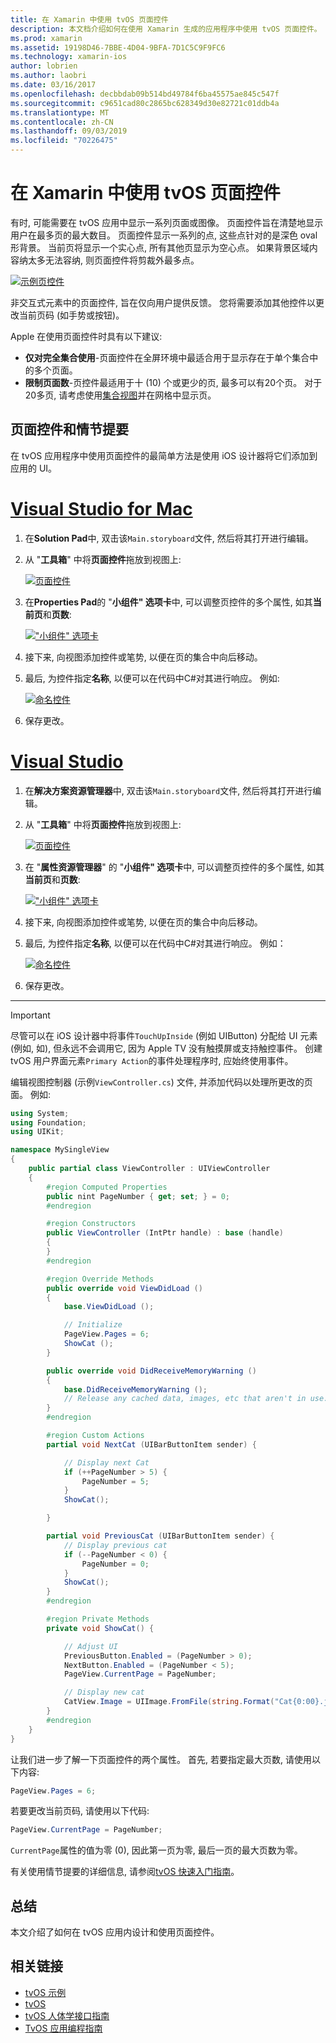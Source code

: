 ```yaml
---
title: 在 Xamarin 中使用 tvOS 页面控件
description: 本文档介绍如何在使用 Xamarin 生成的应用程序中使用 tvOS 页面控件。 它提供页控件的高级说明, 讨论如何在情节提要中对其进行设置, 并检查如何响应页面更改事件。
ms.prod: xamarin
ms.assetid: 19198D46-7BBE-4D04-9BFA-7D1C5C9F9FC6
ms.technology: xamarin-ios
author: lobrien
ms.author: laobri
ms.date: 03/16/2017
ms.openlocfilehash: decbbdab09b514bd49784f6ba45575ae845c547f
ms.sourcegitcommit: c9651cad80c2865bc628349d30e82721c01ddb4a
ms.translationtype: MT
ms.contentlocale: zh-CN
ms.lasthandoff: 09/03/2019
ms.locfileid: "70226475"
---
```

# <a name="working-with-tvos-page-controls-in-xamarin"></a>在 Xamarin 中使用 tvOS 页面控件

有时, 可能需要在 tvOS 应用中显示一系列页面或图像。 页面控件旨在清楚地显示用户在最多页的最大数目。 页面控件显示一系列的点, 这些点针对的是深色 oval 形背景。 当前页将显示一个实心点, 所有其他页显示为空心点。 如果背景区域内容纳太多无法容纳, 则页面控件将剪裁外最多点。

[![](page-controls-images/page01.png "示例页控件")](page-controls-images/page01.png#lightbox)

非交互式元素中的页面控件, 旨在仅向用户提供反馈。 您将需要添加其他控件以更改当前页码 (如手势或按钮)。

Apple 在使用页面控件时具有以下建议:

- **仅对完全集合使用**-页面控件在全屏环境中最适合用于显示存在于单个集合中的多个页面。
- **限制页面数**-页控件最适用于十 (10) 个或更少的页, 最多可以有20个页。 对于20多页, 请考虑使用[集合视图](~/ios/tvos/user-interface/collection-views.md)并在网格中显示页。

<a name="Page-Controls-and-Storyboards" />

## <a name="page-controls-and-storyboards"></a>页面控件和情节提要

在 tvOS 应用程序中使用页面控件的最简单方法是使用 iOS 设计器将它们添加到应用的 UI。

# <a name="visual-studio-for-mactabmacos"></a>[Visual Studio for Mac](#tab/macos)


1. 在**Solution Pad**中, 双击该`Main.storyboard`文件, 然后将其打开进行编辑。
1. 从 "**工具箱**" 中将**页面控件**拖放到视图上:

    [![](page-controls-images/page02.png "页面控件")](page-controls-images/page02.png#lightbox)
1. 在**Properties Pad**的 "**小组件" 选项卡**中, 可以调整页控件的多个属性, 如其**当前页**和**页数**:

    [![](page-controls-images/page03.png "\"小组件\" 选项卡")](page-controls-images/page03.png#lightbox)
1. 接下来, 向视图添加控件或笔势, 以便在页的集合中向后移动。
1. 最后, 为控件指定**名称**, 以便可以在代码中C#对其进行响应。 例如:

    [![](page-controls-images/page04.png "命名控件")](page-controls-images/page04.png#lightbox)
1. 保存更改。


# <a name="visual-studiotabwindows"></a>[Visual Studio](#tab/windows)


1. 在**解决方案资源管理器**中, 双击该`Main.storyboard`文件, 然后将其打开进行编辑。
1. 从 "**工具箱**" 中将**页面控件**拖放到视图上:

    [![](page-controls-images/page02-vs.png "页面控件")](page-controls-images/page02-vs.png#lightbox)
1. 在 "**属性资源管理器**" 的 "**小组件" 选项卡**中, 可以调整页控件的多个属性, 如其**当前页**和**页数**:

    [![](page-controls-images/page03-vs.png "\"小组件\" 选项卡")](page-controls-images/page03-vs.png#lightbox)
1. 接下来, 向视图添加控件或笔势, 以便在页的集合中向后移动。
1. 最后, 为控件指定**名称**, 以便可以在代码中C#对其进行响应。 例如：

    [![](page-controls-images/page04-vs.png "命名控件")](page-controls-images/page04-vs.png#lightbox)
1. 保存更改。


-----

> [!IMPORTANT]
> 尽管可以在 iOS 设计器中将事件`TouchUpInside` (例如 UIButton) 分配给 UI 元素 (例如, 如), 但永远不会调用它, 因为 Apple TV 没有触摸屏或支持触控事件。 创建 tvOS 用户界面元素`Primary Action`的事件处理程序时, 应始终使用事件。

编辑视图控制器 (示例`ViewController.cs`) 文件, 并添加代码以处理所更改的页面。 例如:

```csharp
using System;
using Foundation;
using UIKit;

namespace MySingleView
{
    public partial class ViewController : UIViewController
    {
        #region Computed Properties
        public nint PageNumber { get; set; } = 0;
        #endregion

        #region Constructors
        public ViewController (IntPtr handle) : base (handle)
        {
        }
        #endregion

        #region Override Methods
        public override void ViewDidLoad ()
        {
            base.ViewDidLoad ();

            // Initialize
            PageView.Pages = 6;
            ShowCat ();
        }

        public override void DidReceiveMemoryWarning ()
        {
            base.DidReceiveMemoryWarning ();
            // Release any cached data, images, etc that aren't in use.
        }
        #endregion

        #region Custom Actions
        partial void NextCat (UIBarButtonItem sender) {

            // Display next Cat
            if (++PageNumber > 5) {
                PageNumber = 5;
            }
            ShowCat();

        }

        partial void PreviousCat (UIBarButtonItem sender) {
            // Display previous cat
            if (--PageNumber < 0) {
                PageNumber = 0;
            }
            ShowCat();
        }
        #endregion

        #region Private Methods
        private void ShowCat() {

            // Adjust UI
            PreviousButton.Enabled = (PageNumber > 0);
            NextButton.Enabled = (PageNumber < 5);
            PageView.CurrentPage = PageNumber;

            // Display new cat
            CatView.Image = UIImage.FromFile(string.Format("Cat{0:00}.jpg",PageNumber+1));
        }
        #endregion
    }
}
```

让我们进一步了解一下页面控件的两个属性。 首先, 若要指定最大页数, 请使用以下内容:

```csharp
PageView.Pages = 6;
```

若要更改当前页码, 请使用以下代码:

```csharp
PageView.CurrentPage = PageNumber;
```

`CurrentPage`属性的值为零 (0), 因此第一页为零, 最后一页的最大页数为零。

有关使用情节提要的详细信息, 请参阅[tvOS 快速入门指南](~/ios/tvos/get-started/hello-tvos.md)。

<a name="Summary" />

## <a name="summary"></a>总结

本文介绍了如何在 tvOS 应用内设计和使用页面控件。



## <a name="related-links"></a>相关链接

- [tvOS 示例](https://docs.microsoft.com/samples/browse/?products=xamarin&term=Xamarin.iOS+tvOS)
- [tvOS](https://developer.apple.com/tvos/)
- [tvOS 人体学接口指南](https://developer.apple.com/tvos/human-interface-guidelines/)
- [TvOS 应用编程指南](https://developer.apple.com/library/prerelease/tvos/documentation/General/Conceptual/AppleTV_PG/)
